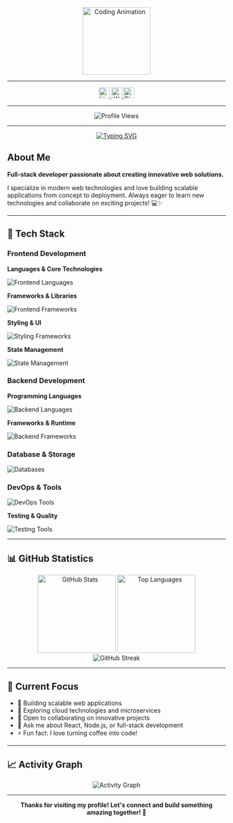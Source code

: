 <div align="center">
  <img height="156" src="https://media.giphy.com/media/M9gbBd9nbDrOTu1Mqx/giphy.gif" alt="Coding Animation" />
</div>

---

<div align="center">
  <a href="https://www.linkedin.com/in/aymane-hajjam-b28b36288/" target="_blank">
    <img src="https://img.shields.io/static/v1?message=LinkedIn&logo=linkedin&label=&color=0077B5&logoColor=white&labelColor=&style=for-the-badge" height="25" alt="LinkedIn" />
  </a>
  <a href="https://wa.me/+212660808740" target="_blank">
    <img src="https://img.shields.io/static/v1?message=WhatsApp&logo=whatsapp&label=&color=25D366&logoColor=white&labelColor=&style=for-the-badge" height="25" alt="WhatsApp" />
  </a>
  <a href="https://discord.com/users/aymane_76384" target="_blank">
    <img src="https://img.shields.io/static/v1?message=Discord&logo=discord&label=&color=7289DA&logoColor=white&labelColor=&style=for-the-badge" height="25" alt="Discord" />
  </a>
</div>

---

<div align="center">
  <img src="https://visitor-badge.laobi.icu/badge?page_id=AYMANE-HAJJAM.AYMANE-HAJJAM" alt="Profile Views" />
</div>

---

<div align="center">
  
[![Typing SVG](https://readme-typing-svg.herokuapp.com?font=Fira+Code&pause=1000&color=02F6F7&width=435&lines=Hi+there!+I'm+Aymane+Hajjam;Full-Stack+Developer;Problem+Solver;Tech+Enthusiast)](https://git.io/typing-svg)

</div>

## About Me

**Full-stack developer passionate about creating innovative web solutions.**

I specialize in modern web technologies and love building scalable applications from concept to deployment. Always eager to learn new technologies and collaborate on exciting projects! 💻✨

---

## 🚀 Tech Stack

### Frontend Development
**Languages & Core Technologies**
<div>
  <img src="https://skillicons.dev/icons?i=html,css,js,ts" alt="Frontend Languages" />
</div>

**Frameworks & Libraries**
<div>
  <img src="https://skillicons.dev/icons?i=react,angular,nextjs" alt="Frontend Frameworks" />
</div>

**Styling & UI**
<div>
  <img src="https://skillicons.dev/icons?i=bootstrap,tailwind,materialui" alt="Styling Frameworks" />
</div>

**State Management**
<div>
  <img src="https://skillicons.dev/icons?i=redux" alt="State Management" />
</div>

### Backend Development
**Programming Languages**
<div>
  <img src="https://skillicons.dev/icons?i=js,ts,php,java" alt="Backend Languages" />
</div>

**Frameworks & Runtime**
<div>
  <img src="https://skillicons.dev/icons?i=nodejs,express,laravel,spring" alt="Backend Frameworks" />
</div>

### Database & Storage
<div>
  <img src="https://skillicons.dev/icons?i=mysql,mongodb,firebase,supabase" alt="Databases" />
</div>

### DevOps & Tools
<div>
  <img src="https://skillicons.dev/icons?i=git,github,gitlab,docker,vercel,netlify" alt="DevOps Tools" />
</div>

**Testing & Quality**
<div>
  <img src="https://skillicons.dev/icons?i=jest" alt="Testing Tools" />
</div>

---

## 📊 GitHub Statistics

<div align="center">
  <img src="https://github-readme-stats.vercel.app/api?username=AYMANE-HAJJAM&show_icons=true&theme=radical&include_all_commits=true&count_private=true&hide_border=true" height="180" alt="GitHub Stats" />
  <img src="https://github-readme-stats.vercel.app/api/top-langs?username=AYMANE-HAJJAM&theme=radical&layout=compact&hide_border=true&langs_count=6" height="180" alt="Top Languages" />
</div>

<div align="center">
  <img src="https://github-readme-streak-stats.herokuapp.com/?user=AYMANE-HAJJAM&theme=radical&hide_border=true" alt="GitHub Streak" />
</div>

---

## 🎯 Current Focus

- 🔭 Building scalable web applications
- 🌱 Exploring cloud technologies and microservices
- 👯 Open to collaborating on innovative projects
- 💬 Ask me about React, Node.js, or full-stack development
- ⚡ Fun fact: I love turning coffee into code!

---

## 📈 Activity Graph

<div align="center">
  <img src="https://github-readme-activity-graph.vercel.app/graph?username=AYMANE-HAJJAM&theme=react-dark&hide_border=true" alt="Activity Graph" />
</div>

---

<div align="center">
  
**Thanks for visiting my profile! Let's connect and build something amazing together! 🚀**

</div>
